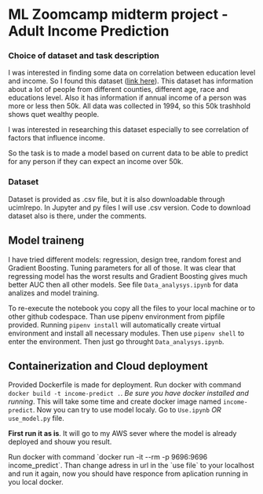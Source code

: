 # ML Zoomcamp midterm project - Adult Income Prediction
### Choice of dataset and task description
I was interested in finding some data on correlation between education level and income. So I found this dataset ([link here](https://archive.ics.uci.edu/dataset/2/adult)). This dataset has information about a lot of people from different counties, different age, race and educations level. Also it has information if annual income of a person was more or less then 50k. All data was collected in 1994, so this 50k trashhold shows quet wealthy people. <p>
I was interested in researching this dataset especially to see correlation of factors that influence income. <p>
So the task is to made a model based on current data to be able to predict for any person if they can expect an income over 50k.

### Dataset
Dataset is provided as .csv file, but it is also downloadable through ucimlrepo. In Jupyter and py files I will use .csv version. Code to download dataset also is there, under the comments.

## Model traineng
I have tried different models: regression, design tree, random forest and Gradient Boosting. Tuning parameters for all of those. It was clear that regressing model has the worst results and Gradient Boosting gives much better AUC then all other models. See file `Data_analysys.ipynb` for data analizes and model training. <p>
To re-execute the notebook you copy all the files to your local machine or to other github codespace. Than use pipenv environment from pipfile provided. Running `pipenv install` will automatically create virtual environment and install all necessary modules. Then use `pipenv shell` to enter the environment. Then just go throught `Data_analysys.ipynb`.

## Containerization and Cloud deployment

Provided Dockerfile is made for deployment. Run docker with command `docker build -t income-predict .`. _Be sure you have docker installed and running_. This will take some time and create docker image named  `income-predict`. Now you can try to use model localy. Go to `Use.ipynb` _OR_ `use_model.py` file. <p> **First run it as is**. It will go to my AWS sever where the model is already deployed and shouw you result.
<p> Run docker with command `docker run -it --rm -p 9696:9696 income_predict`. Than change adress in url in the `use file` to your localhost and run it again, now you should have responce from aplication running in you local docker.
